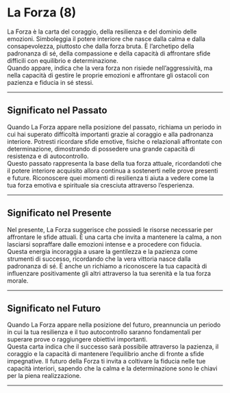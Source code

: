 # La Forza (8)

La Forza è la carta del coraggio, della resilienza e del dominio delle emozioni. Simboleggia il potere interiore che nasce dalla calma e dalla consapevolezza, piuttosto che dalla forza bruta. È l’archetipo della padronanza di sé, della compassione e della capacità di affrontare sfide difficili con equilibrio e determinazione.  
Quando appare, indica che la vera forza non risiede nell’aggressività, ma nella capacità di gestire le proprie emozioni e affrontare gli ostacoli con pazienza e fiducia in sé stessi.

---

## Significato nel Passato  
Quando La Forza appare nella posizione del passato, richiama un periodo in cui hai superato difficoltà importanti grazie al coraggio e alla padronanza interiore. Potresti ricordare sfide emotive, fisiche o relazionali affrontate con determinazione, dimostrando di possedere una grande capacità di resistenza e di autocontrollo.  
Questo passato rappresenta la base della tua forza attuale, ricordandoti che il potere interiore acquisito allora continua a sostenerti nelle prove presenti e future. Riconoscere quei momenti di resilienza ti aiuta a vedere come la tua forza emotiva e spirituale sia cresciuta attraverso l’esperienza.

---

## Significato nel Presente  
Nel presente, La Forza suggerisce che possiedi le risorse necessarie per affrontare le sfide attuali. È una carta che invita a mantenere la calma, a non lasciarsi sopraffare dalle emozioni intense e a procedere con fiducia.  
Questa energia incoraggia a usare la gentilezza e la pazienza come strumenti di successo, ricordando che la vera vittoria nasce dalla padronanza di sé. È anche un richiamo a riconoscere la tua capacità di influenzare positivamente gli altri attraverso la tua serenità e la tua forza morale.

---

## Significato nel Futuro  
Quando La Forza appare nella posizione del futuro, preannuncia un periodo in cui la tua resilienza e il tuo autocontrollo saranno fondamentali per superare prove o raggiungere obiettivi importanti.  
Questa carta indica che il successo sarà possibile attraverso la pazienza, il coraggio e la capacità di mantenere l’equilibrio anche di fronte a sfide impegnative. Il futuro della Forza ti invita a coltivare la fiducia nelle tue capacità interiori, sapendo che la calma e la determinazione sono le chiavi per la piena realizzazione.

---
